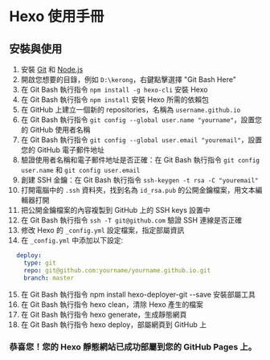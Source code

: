 # Hexo 使用手冊

## 安裝與使用

1. 安裝 [Git](https://git-scm.com/) 和 [Node.js](https://nodejs.org/)
2. 開啟您想要的目錄，例如 `D:\kerong`，右鍵點擊選擇 "Git Bash Here"
3. 在 Git Bash 執行指令 `npm install -g hexo-cli` 安裝 Hexo
4. 在 Git Bash 執行指令 `npm install` 安裝 Hexo 所需的依賴包
5. 在 GitHub 上建立一個新的 repositories，名稱為 `username.github.io`
6. 在 Git Bash 執行指令 `git config --global user.name "yourname"`，設置您的 GitHub 使用者名稱
7. 在 Git Bash 執行指令 `git config --global user.email "youremail"`，設置您的 GitHub 電子郵件地址
8. 驗證使用者名稱和電子郵件地址是否正確：在 Git Bash 執行指令 `git config user.name` 和 `git config user.email`
9. 創建 SSH 金鑰：在 Git Bash 執行指令 `ssh-keygen -t rsa -C "youremail"`
10. 打開電腦中的 `.ssh` 資料夾，找到名為 `id_rsa.pub` 的公開金鑰檔案，用文本編輯器打開
11. 把公開金鑰檔案的內容複製到 GitHub 上的 SSH keys 設置中
12. 在 Git Bash 執行指令 `ssh -T git@github.com` 驗證 SSH 連線是否正確
13. 修改 Hexo 的 `_config.yml` 設定檔案，指定部屬資訊
14. 在 `_config.yml` 中添加以下設定:
 ```yaml
   deploy:
     type: git
     repo: git@github.com:yourname/yourname.github.io.git
     branch: master
 ```
15. 在 Git Bash 執行指令 npm install hexo-deployer-git --save 安裝部屬工具
16. 在 Git Bash 執行指令 hexo clean，清除 Hexo 產生的檔案
17. 在 Git Bash 執行指令 hexo generate，生成靜態網頁
18. 在 Git Bash 執行指令 hexo deploy，部屬網頁到 GitHub 上
### 恭喜您！您的 Hexo 靜態網站已成功部屬到您的 GitHub Pages 上。 
